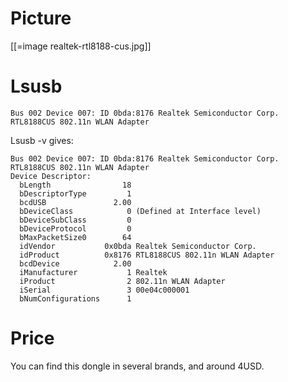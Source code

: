 # Picture


[[=image realtek-rtl8188-cus.jpg]]

# Lsusb



    Bus 002 Device 007: ID 0bda:8176 Realtek Semiconductor Corp. RTL8188CUS 802.11n WLAN Adapter


Lsusb -v gives:


    Bus 002 Device 007: ID 0bda:8176 Realtek Semiconductor Corp. RTL8188CUS 802.11n WLAN Adapter
    Device Descriptor:
      bLength                18
      bDescriptorType         1
      bcdUSB               2.00
      bDeviceClass            0 (Defined at Interface level)
      bDeviceSubClass         0 
      bDeviceProtocol         0 
      bMaxPacketSize0        64
      idVendor           0x0bda Realtek Semiconductor Corp.
      idProduct          0x8176 RTL8188CUS 802.11n WLAN Adapter
      bcdDevice            2.00
      iManufacturer           1 Realtek
      iProduct                2 802.11n WLAN Adapter
      iSerial                 3 00e04c000001
      bNumConfigurations      1


# Price


You can find this dongle in several brands, and around 4USD.